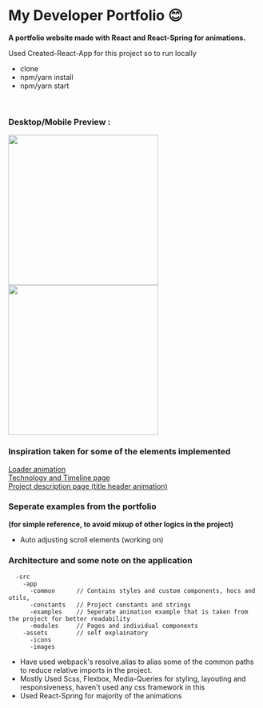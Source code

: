 # My Developer Portfolio 😊
**A portfolio website made with React and React-Spring for animations.**

Used Created-React-App for this project so to run locally
- clone
- npm/yarn install
- npm/yarn start

<br/>

### Desktop/Mobile Preview :
<img align="left" height="300" src="./desktop-preview.gif">
<img height="300" src="./mobile-preview.gif">

### Inspiration taken for some of the elements implemented
[Loader animation](https://dribbble.com/shots/5942330-AVST-Loader-and-Blog-Animation) <br />
[Technology and Timeline page](https://dribbble.com/shots/6151028-Hotel-Concept) <br />
[Project description page (title header animation)](https://dribbble.com/shots/8712182-Go-green-Marketing-Site) <br />


### Seperate examples from the portfolio 
**(for simple reference, to avoid mixup of other logics in the project)**
* Auto adjusting scroll elements (working on)

### Architecture and some note on the application
```text
  -src
    -app
      -common      // Contains styles and custom components, hocs and utils,
      -constants   // Project constants and strings
      -examples    // Seperate animation example that is taken from the project for better readability
      -modules     // Pages and individual components
    -assets        // self explainatory
      -icons
      -images
```

* Have used webpack's resolve.alias to alias some of the common paths to reduce relative imports in the project. <br />
* Mostly Used Scss, Flexbox, Media-Queries for styling, layouting and responsiveness, haven't used any css framework in this
* Used React-Spring for majority of the animations
